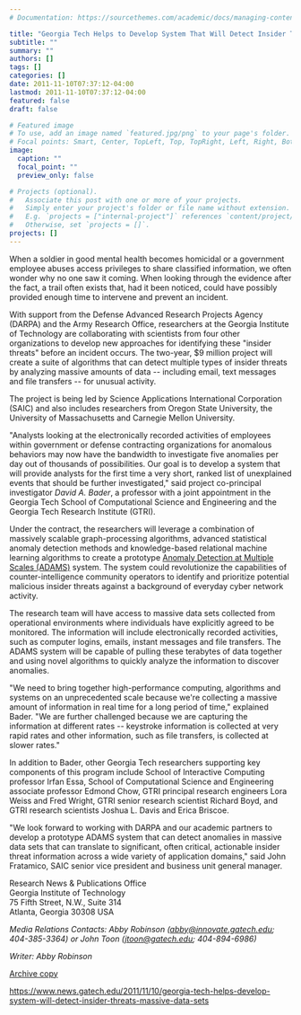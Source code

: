 ```yaml
---
# Documentation: https://sourcethemes.com/academic/docs/managing-content/

title: "Georgia Tech Helps to Develop System That Will Detect Insider Threats from Massive Data Sets"
subtitle: ""
summary: ""
authors: []
tags: []
categories: []
date: 2011-11-10T07:37:12-04:00
lastmod: 2011-11-10T07:37:12-04:00
featured: false
draft: false

# Featured image
# To use, add an image named `featured.jpg/png` to your page's folder.
# Focal points: Smart, Center, TopLeft, Top, TopRight, Left, Right, BottomLeft, Bottom, BottomRight.
image:
  caption: ""
  focal_point: ""
  preview_only: false

# Projects (optional).
#   Associate this post with one or more of your projects.
#   Simply enter your project's folder or file name without extension.
#   E.g. `projects = ["internal-project"]` references `content/project/deep-learning/index.md`.
#   Otherwise, set `projects = []`.
projects: []
---
```


When a soldier in good mental health becomes homicidal or a government employee abuses access privileges to share classified information, we often wonder why no one saw it coming. When looking through the evidence after the fact, a trail often exists that, had it been noticed, could have possibly provided enough time to intervene and prevent an incident.

With support from the Defense Advanced Research Projects Agency (DARPA) and the Army Research Office, researchers at the Georgia Institute of Technology are collaborating with scientists from four other organizations to develop new approaches for identifying these "insider threats" before an incident occurs. The two-year, $9 million project will create a suite of algorithms that can detect multiple types of insider threats by analyzing massive amounts of data -- including email, text messages and file transfers -- for unusual activity.

The project is being led by Science Applications International Corporation (SAIC) and also includes researchers from Oregon State University, the University of Massachusetts and Carnegie Mellon University.

"Analysts looking at the electronically recorded activities of employees within government or defense contracting organizations for anomalous behaviors may now have the bandwidth to investigate five anomalies per day out of thousands of possibilities. Our goal is to develop a system that will provide analysts for the first time a very short, ranked list of unexplained events that should be further investigated," said project co-principal investigator *David A. Bader*, a professor with a joint appointment in the Georgia Tech School of Computational Science and Engineering and the Georgia Tech Research Institute (GTRI).

Under the contract, the researchers will leverage a combination of massively scalable graph-processing algorithms, advanced statistical anomaly detection methods and knowledge-based relational machine learning algorithms to create a prototype [Anomaly Detection at Multiple Scales (ADAMS)](https://www.darpa.mil/program/anomaly-detection-at-multiple-scales) system. The system could revolutionize the capabilities of counter-intelligence community operators to identify and prioritize potential malicious insider threats against a background of everyday cyber network activity.

The research team will have access to massive data sets collected from operational environments where individuals have explicitly agreed to be monitored. The information will include electronically recorded activities, such as computer logins, emails, instant messages and file transfers. The ADAMS system will be capable of pulling these terabytes of data together and using novel algorithms to quickly analyze the information to discover anomalies.

"We need to bring together high-performance computing, algorithms and systems on an unprecedented scale because we're collecting a massive amount of information in real time for a long period of time," explained Bader. "We are further challenged because we are capturing the information at different rates -- keystroke information is collected at very rapid rates and other information, such as file transfers, is collected at slower rates."

In addition to Bader, other Georgia Tech researchers supporting key components of this program include School of Interactive Computing professor Irfan Essa, School of Computational Science and Engineering associate professor Edmond Chow, GTRI principal research engineers Lora Weiss and Fred Wright, GTRI senior research scientist Richard Boyd, and GTRI research scientists Joshua L. Davis and Erica Briscoe.

"We look forward to working with DARPA and our academic partners to develop a prototype ADAMS system that can detect anomalies in massive data sets that can translate to significant, often critical, actionable insider threat information across a wide variety of application domains," said John Fratamico, SAIC senior vice president and business unit general manager.

Research News & Publications Office   
Georgia Institute of Technology   
75 Fifth Street, N.W., Suite 314   
Atlanta, Georgia 30308 USA   

*Media Relations Contacts: Abby Robinson (abby@innovate.gatech.edu; 404-385-3364) or John Toon (jtoon@gatech.edu; 404-894-6986)*

*Writer: Abby Robinson*

[Archive copy](20111110-GeorgiaTech-ResearchNews.pdf)

https://www.news.gatech.edu/2011/11/10/georgia-tech-helps-develop-system-will-detect-insider-threats-massive-data-sets